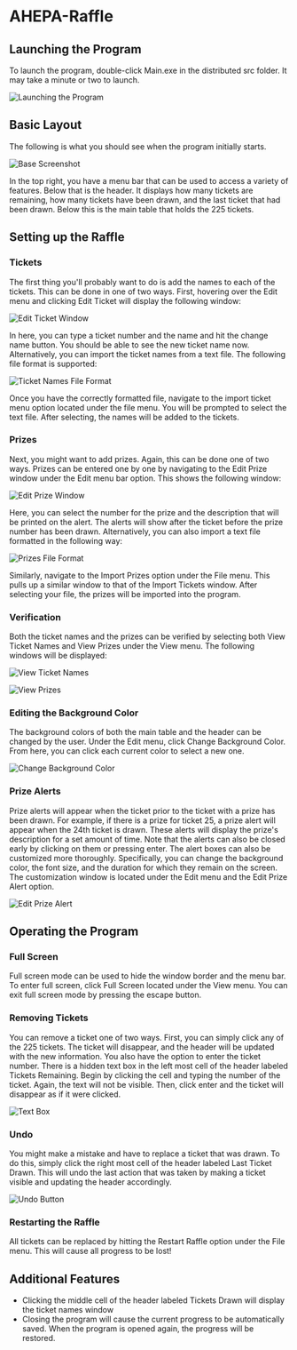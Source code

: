 # AHEPA-Raffle

## Launching the Program

To launch the program, double-click Main.exe in the distributed src folder. It may take a minute or two to launch.

![Launching the Program](https://github.com/KaravolisL/AHEPA-Raffle/raw/master/docs/screenshots/LaunchingProgram.PNG)

## Basic Layout
The following is what you should see when the program initially starts.

![Base Screenshot](https://github.com/KaravolisL/AHEPA-Raffle/raw/master/docs/screenshots/Base.PNG)

In the top right, you have a menu bar that can be used to access a variety of features. Below that is the header. It displays how many tickets are remaining, how many tickets have been drawn, and the last ticket that had been drawn. Below this is the main table that holds the 225 tickets.

## Setting up the Raffle

### Tickets

The first thing you'll probably want to do is add the names to each of the tickets. This can be done in one of two ways. First, hovering over the Edit menu and clicking Edit Ticket will display the following window:

![Edit Ticket Window](https://github.com/KaravolisL/AHEPA-Raffle/raw/master/docs/screenshots/EditTicketWindow.PNG)

In here, you can type a ticket number and the name and hit the change name button. You should be able to see the new ticket name now. Alternatively, you can import the ticket names from a text file. The following file format is supported:

![Ticket Names File Format](https://github.com/KaravolisL/AHEPA-Raffle/raw/master/docs/screenshots/TicketNamesFileFormat.PNG)

Once you have the correctly formatted file, navigate to the import ticket menu option located under the file menu. You will be prompted to select the text file. After selecting, the names will be added to the tickets.

### Prizes

Next, you might want to add prizes. Again, this can be done one of two ways. Prizes can be entered one by one by navigating to the Edit Prize window under the Edit menu bar option. This shows the following window:

![Edit Prize Window](https://github.com/KaravolisL/AHEPA-Raffle/raw/master/docs/screenshots/EditPrizeWindow.PNG)

Here, you can select the number for the prize and the description that will be printed on the alert. The alerts will show after the ticket before the prize number has been drawn. Alternatively, you can also import a text file formatted in the following way:

![Prizes File Format](https://github.com/KaravolisL/AHEPA-Raffle/raw/master/docs/screenshots/PrizeFileFormat.PNG)

Similarly, navigate to the Import Prizes option under the File menu. This pulls up a similar window to that of the Import Tickets window. After selecting your file, the prizes will be imported into the program.

### Verification

Both the ticket names and the prizes can be verified by selecting both View Ticket Names and View Prizes under the View menu. The following windows will be displayed:

![View Ticket Names](https://github.com/KaravolisL/AHEPA-Raffle/raw/master/docs/screenshots/ViewTicketNames.PNG)

![View Prizes](https://github.com/KaravolisL/AHEPA-Raffle/raw/master/docs/screenshots/ViewPrizes.PNG)

### Editing the Background Color

The background colors of both the main table and the header can be changed by the user. Under the Edit menu, click Change Background Color. From here, you can click each current color to select a new one.

![Change Background Color](https://github.com/KaravolisL/AHEPA-Raffle/raw/master/docs/screenshots/ChangeBackgroundColor.PNG)

### Prize Alerts

Prize alerts will appear when the ticket prior to the ticket with a prize has been drawn. For example, if there is a prize for ticket 25, a prize alert will appear when the 24th ticket is drawn. These alerts will display the prize's description for a set amount of time. Note that the alerts can also be closed early by clicking on them or pressing enter. The alert boxes can also be customized more thoroughly. Specifically, you can change the background color, the font size, and the duration for which they remain on the screen. The customization window is located under the Edit menu and the Edit Prize Alert option.

![Edit Prize Alert](https://github.com/KaravolisL/AHEPA-Raffle/raw/master/docs/screenshots/EditPrizeAlert.PNG)

## Operating the Program

### Full Screen

Full screen mode can be used to hide the window border and the menu bar. To enter full screen, click Full Screen located under the View menu. You can exit full screen mode by pressing the escape button.

### Removing Tickets

You can remove a ticket one of two ways. First, you can simply click any of the 225 tickets. The ticket will disappear, and the header will be updated with the new information. You also have the option to enter the ticket number. There is a hidden text box in the left most cell of the header labeled Tickets Remaining. Begin by clicking the cell and typing the number of the ticket. Again, the text will not be visible. Then, click enter and the ticket will disappear as if it were clicked.

![Text Box](https://github.com/KaravolisL/AHEPA-Raffle/raw/master/docs/screenshots/TextBox.png)

### Undo

You might make a mistake and have to replace a ticket that was drawn. To do this, simply click the right most cell of the header labeled Last Ticket Drawn. This will undo the last action that was taken by making a ticket visible and updating the header accordingly.

![Undo Button](https://github.com/KaravolisL/AHEPA-Raffle/raw/master/docs/screenshots/UndoButton.png)

### Restarting the Raffle

All tickets can be replaced by hitting the Restart Raffle option under the File menu. This will cause all progress to be lost!

## Additional Features

+ Clicking the middle cell of the header labeled Tickets Drawn will display the ticket names window
+ Closing the program will cause the current progress to be automatically saved. When the program is opened again, the progress will be restored.